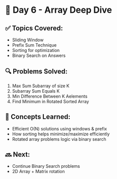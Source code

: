 # 📅 Day 6 - Array Deep Dive

## ✅ Topics Covered:
- Sliding Window
- Prefix Sum Technique
- Sorting for optimization
- Binary Search on Answers

## 🔍 Problems Solved:
1. Max Sum Subarray of size K
2. Subarray Sum Equals K
3. Min Difference Between K Aelements
4. Find Minimum in Rotated Sorted Array

## 🧠 Concepts Learned:
- Efficient O(N) solutions using windows & prefix
- How sorting helps minimize/maximize efficiently
- Rotated array problems logic via binary search

## 🔜 Next:
- Continue Binary Search problems
- 2D Array + Matrix rotation
